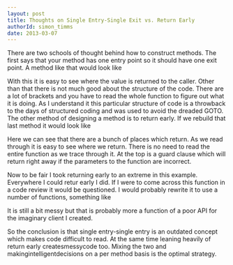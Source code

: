```yaml
---
layout: post
title: Thoughts on Single Entry-Single Exit vs. Return Early
authorId: simon_timms
date: 2013-03-07
---
```


There are two schools of thought behind how to construct methods. The first says that your method has one entry point so it should have one exit point. A method like that would look like

<script src='https://gist.github.com/stimms/5113628.js'></script>

With this it is easy to see where the value is returned to the caller. Other than that there is not much good about the structure of the code. There are a lot of brackets and you have to read the whole function to figure out what it is doing. As I understand it this particular structure of code is a throwback to the days of structured coding and was used to avoid the dreaded GOTO. The other method of designing a method is to return early. If we rebuild that last method it would look like

<script src='https://gist.github.com/stimms/5113984.js'></script>

Here we can see that there are a bunch of places which return. As we read through it is easy to see where we return. There is no need to read the entire function as we trace through it. At the top is a guard clause which will return right away if the parameters to the function are incorrect.

Now to be fair I took returning early to an extreme in this example. Everywhere I could retur early I did. If I were to come across this function in a code review it would be questioned. I would probably rewrite it to use a number of functions, something like

<script src='https://gist.github.com/stimms/5114071.js'></script>

It is still a bit messy but that is probably more a function of a poor API for the imaginary client I created.

So the conclusion is that single entry-single entry is an outdated concept which makes code difficult to read. At the same time leaning heavily of return early createsmessycode too. Mixing the two and makingintelligentdecisions on a per method basis is the optimal strategy.



